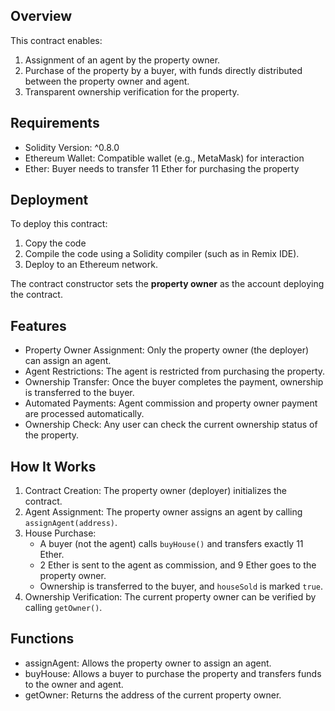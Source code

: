 ## Overview

This contract enables:
1. Assignment of an agent by the property owner.
2. Purchase of the property by a buyer, with funds directly distributed between the property owner and agent.
3. Transparent ownership verification for the property.

## Requirements

- Solidity Version: ^0.8.0
- Ethereum Wallet: Compatible wallet (e.g., MetaMask) for interaction
- Ether: Buyer needs to transfer 11 Ether for purchasing the property

## Deployment

To deploy this contract:
1. Copy the code 
2. Compile the code using a Solidity compiler (such as in Remix IDE).
3. Deploy to an Ethereum network.

The contract constructor sets the **property owner** as the account deploying the contract.

## Features

- Property Owner Assignment: Only the property owner (the deployer) can assign an agent.
- Agent Restrictions: The agent is restricted from purchasing the property.
- Ownership Transfer: Once the buyer completes the payment, ownership is transferred to the buyer.
- Automated Payments: Agent commission and property owner payment are processed automatically.
- Ownership Check: Any user can check the current ownership status of the property.

## How It Works

1. Contract Creation: The property owner (deployer) initializes the contract.
2. Agent Assignment: The property owner assigns an agent by calling `assignAgent(address)`.
3. House Purchase:
   - A buyer (not the agent) calls `buyHouse()` and transfers exactly 11 Ether.
   - 2 Ether is sent to the agent as commission, and 9 Ether goes to the property owner.
   - Ownership is transferred to the buyer, and `houseSold` is marked `true`.
4. Ownership Verification: The current property owner can be verified by calling `getOwner()`.

## Functions

- assignAgent: Allows the property owner to assign an agent.
- buyHouse: Allows a buyer to purchase the property and transfers funds to the owner and agent.
- getOwner: Returns the address of the current property owner.
